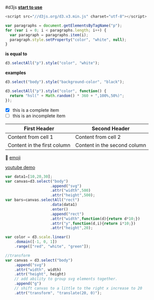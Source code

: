 #d3js
**[start to use](http://d3js.org/)**
```javascript
<script src="//d3js.org/d3.v3.min.js" charset="utf-8"></script>
```




```javascript
var paragraphs = document.getElementsByTagName("p");
for (var i = 0; i < paragraphs.length; i++) {
  var paragraph = paragraphs.item(i);
  paragraph.style.setProperty("color", "white", null);
}
```
**is equal to**
```javascript
d3.selectAll("p").style("color", "white");
```
**examples**
```javascript
d3.select("body").style("background-color", "black");
```
```javascript
d3.selectAll("p").style("color", function() {
  return "hsl(" + Math.random() * 360 + ",100%,50%)";
});
```
- [x] this is a complete item
- [ ] this is an incomplete item

First Header | Second Header
------------ | -------------
Content from cell 1 | Content from cell 2
Content in the first column | Content in the second column

:dart:
[emoji](http://www.emoji-cheat-sheet.com/)

[youtube demo]()
```javascript
var data1=[10,20,30];
var canvas=d3.select("body")
					.append("svg")
					.attr("width",500)
					.attr("height",500);
var bars=canvas.selectAll("rect")
					.data(data1)
					.enter()
					.append("rect")
					.attr("width",function(d){return d*10;})
					.attr("y",function(d,i){return i*10;})
					.attr("height",20);

var color = d3.scale.linear()
    .domain([-1, 0, 1])
    .range(["red", "white", "green"]);
```
```javascript
//transform
var canvas = d3.select("body")
    .append("svg")
    .attr("width", width)
    .attr("height", height)
    // add ability to group svg elements together.
    .append("g")
    // shift canvas to a little to the right x increase to 20
    .attr("transform", "translate(20, 0)");
```

